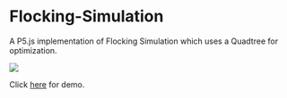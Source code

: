 # Flocking-Simulation
A P5.js implementation of Flocking Simulation which uses a Quadtree for  optimization.

![](https://github.com/satvik-tiwari/Flocking-Simulation/blob/master/Gif/My%20Video65.gif)

Click [here](https://editor.p5js.org/Kivtas/full/Mmt31XLlT) for demo.
